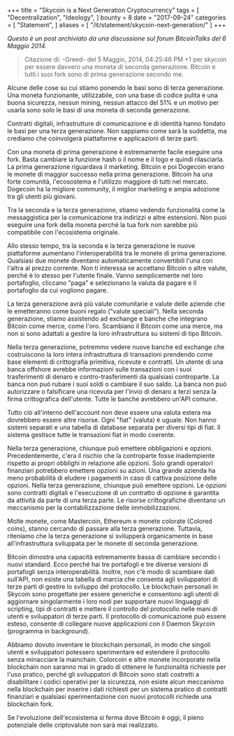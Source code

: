 +++
title = "Skycoin is a Next Generation Cryptocurrency"
tags = [
    "Decentralization",
    "Ideology",
]
bounty = 8
date = "2017-09-24"
categories = [
    "Statement",
]
aliases = [
	"/it/statement/skycoin-next-generation/"
]
+++

*Questo è un post archiviato da una discussione sul forum BitcoinTalks del 6 Maggio 2014.*

>Citazione di: -Greed- del 5 Maggio, 2014, 04:25:46 PM
+1 per skycoin per essere davvero una moneta di seconda generazione. Bitcoin e tutti i suoi
fork sono di prima generazione secondo me.


Alcune delle cose su cui stiamo ponendo le basi sono di terza generazione. Una
moneta funzionante, utilizzabile, con una base di codice pulita e una buona
sicurezza, nessun mining, nessun attacco del 51% e un motivo per usarla sono
solo le basi di una moneta di seconda generazione.

Contratti digitali, infrastrutture di comunicazione e di identità hanno fondato
le basi per una terza generazione. Non sappiamo come sarà la suddetta, ma
crediamo che coinvolgerà piattaforme e applicazioni di terze parti.

Con una moneta di prima generazione è estremamente facile eseguire una fork.
Basta cambiare la funzione hash o il nome e il logo e quindi rilasciarla. La
prima generazione riguardava il marketing. Bitcoin e poi Dogecoin erano le monete
di maggior successo nella prima generazione. Bitcoin ha una forte comunità,
l'ecosostema e l'utilizzo maggiore di tutti nel mercato. Dogecoin ha la migliore
community, il miglior marketing e ampia adozione tra gli utenti più giovani.

Tra la seconda e la terza generazione, stiamo vedendo funzionalità come la
messaggistica per la comunicazione tra indirizzi e altre estensioni. Non puoi
eseguire una fork della moneta perché la tua fork non sarebbe più compatibile
con l'ecosistema originale.

Allo stesso tempo, tra la seconda e la terza generazione le nuove piattaforme
aumentano l'interoperabilità tra le monete di prima generazione. Qualsiasi
due monete diventano automaticamente convertibili l'una con l'altra al prezzo
corrente. Non ti interessa se accettano Bitcoin o altre valute, perché è lo
stesso per l'utente finale. Vanno semplicemente nel loro portafoglio, cliccano
"paga" e selezionano la valuta da pagare e il portafoglio da cui vogliono pagare.

La terza generazione avrà più valute comunitarie e valute delle aziende che le
emetteranno come buoni regalo ("valute speciali"). Nella seconda generazione,
stiamo assistendo ad exchange e banche che integrano Bitcoin come merce, come
l'oro. Scambiano il Bitcoin come una merce, ma non si sono adattati a
gestire la loro infrastruttura su sistemi di tipo Bitcoin.

Nella terza generazione, potremmo vedere nuove banche ed exchange che costruiscono
la loro intera infrastruttura di transazioni prendendo come base elementi di
crittografia primitiva, ricevute e contratti.  Un utente di una banca offshore
avrebbe informazioni sulle transazioni con i suoi trasferimenti di denaro e
contro-trasferimenti da qualsiasi controparte. La banca non può rubare i suoi soldi
o cambiare il suo saldo. La banca non può autorizzare o falsificare una ricevuta
per l'invio di denaro a terzi senza la firma crittografica dell'utente.
Tutte le banche avrebbero un'API comune.

Tutto ciò all'interno dell'account non deve essere una valuta estera ma dovrebbero
essere altre risorse. Ogni "fiat" (valuta) è uguale. Non hanno sistemi separati e una
tabella di database separata per diversi tipi di fiat. Il sistema gestisce tutte
le transazioni fiat in modo coerente.

Nella terza generazione, chiunque può emettere obbligazioni e opzioni. Precedentemente,
c'era il rischio che la controparte fosse inadempiente rispetto ai propri obblighi
in relazione alle opzioni. Solo grandi operatori finanziari potrebbero emettere opzioni
su azioni. Una grande azienda ha meno probabilità di eludere i pagamenti in caso di
cattiva posizione delle opzioni. Nella terza generazione, chiunque può emettere opzioni.
Le opzioni sono contratti digitali e l'esecuzione di un contratto di opzione è
garantita da attività da parte di una terza parte. Le risorse crittografiche diventano
un meccanismo per la contabilizzazione delle immobilizzazioni.

Molte monete, come Mastercoin, Ethereum e monete colorate (Colored coins), stanno
cercando di passare alla terza generazione. Tuttavia, riteniamo che la terza generazione
si svilupperà organicamente in base all'infrastruttura sviluppata per le monete di
seconda generazione.

Bitcoin dimostra una capacità estremamente bassa di cambiare secondo i nuovi standard.
Ecco perché hai tre portafogli e tre diverse versioni di portafogli senza interoperabilità.
Inoltre, non c'è modo di scambiare dati sull'API, non esiste una tabella di marcia che
consenta agli sviluppatori di terze parti di gestire lo sviluppo del protocollo.
Le blockchain personali in Skycoin sono progettate per essere generiche e consentono agli
utenti di aggiornare singolarmente i loro nodi per supportare nuovi linguaggi di scripting,
tipi di contratti e mettere il controllo del protocollo nelle mani di utenti e
sviluppatori di terze parti. Il protocollo di comunicazione può essere esteso, consente di
collegare nuove applicazioni con il Daemon Skycoin (programma in background).

Abbiamo dovuto inventare le blockchain personali, in modo che singoli utenti e sviluppatori
potessero sperimentare ed estendere il protocollo senza minacciare la mainchain.
Colorcoin e altre monete incorporate nella blockchain non saranno mai in grado di ottenere
le funzionalità richieste per l'uso pratico, perché gli sviluppatori di Bitcoin sono stati
costretti a disabilitare i codici operativi per la sicurezza, non esiste alcun meccanismo
nella blockchain per inserire i dati richiesti per un sistema pratico di contratti
finanziari e qualsiasi sperimentazione con nuovi protocolli richiede una blockchain fork.

Se l'evoluzione dell'ecosistema si ferma dove Bitcoin è oggi, il pieno potenziale delle
criptovalute non sarà mai realizzato.
